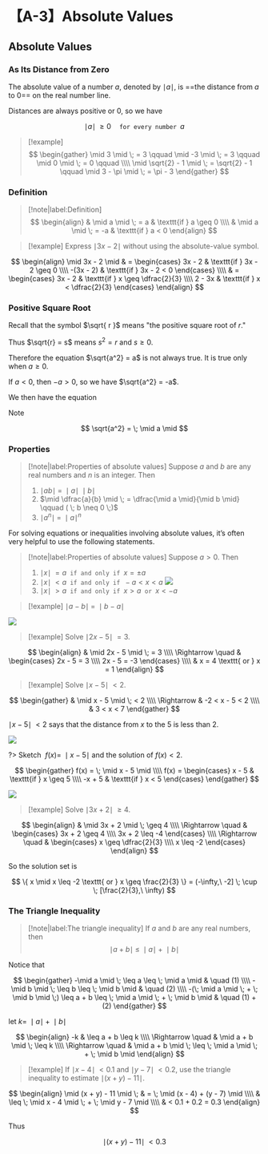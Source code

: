 # 【A-3】Absolute Values

## Absolute Values

### As Its Distance from Zero

The absolute value of a number $a$, denoted by $\mid a \mid$, is ==the distance from $a$ to $0$== on the real number line.

Distances are always positive or $0$, so we have

$$
\mid a \mid \; \geq 0 \quad \texttt{for every number } a
$$

> [!example]
$$
\begin{gather}
    \mid 3 \mid \; = 3 \qquad
    \mid -3 \mid \; = 3 \qquad
    \mid 0 \mid \; = 0 \qquad
    \\\\
    \mid \sqrt{2} - 1 \mid \; = \sqrt{2} - 1 \qquad
    \mid 3 - \pi \mid \; = \pi - 3
\end{gather}
$$

### Definition

> [!note|label:Definition]
$$
\begin{align}
    & \mid a \mid \; = a
    & \texttt{if } a \geq 0
    \\\\
    & \mid a \mid \; = -a
    & \texttt{if } a < 0
\end{align}
$$

> [!example]
Express $\mid 3x - 2 \mid$ without using the absolute-value symbol.

$$
\begin{align}
    \mid 3x - 2 \mid
    & =
    \begin{cases}
        3x - 2
        & \texttt{if } 3x - 2 \geq 0
        \\\\
        -(3x - 2)
        & \texttt{if } 3x - 2 < 0
    \end{cases}
    \\\\
    & =
    \begin{cases}
        3x - 2
        & \texttt{if } x \geq \dfrac{2}{3}
        \\\\
        2 - 3x
        & \texttt{if } x < \dfrac{2}{3}
    \end{cases}
\end{align}
$$

### Positive Square Root

Recall that the symbol $\sqrt{ r }$ means "the positive square root of $r$."

Thus $\sqrt{r} = s$ means $s^2 = r$ and $s \geq 0$.

Therefore the equation $\sqrt{a^2} = a$ is not always true. It is true only when $a \geq 0$.

If $a < 0$, then $-a > 0$, so we have $\sqrt{a^2} = -a$.

We then have the equation

> [!note]
$$
\sqrt{a^2} = \; \mid a \mid
$$

### Properties

> [!note|label:Properties of absolute values]
> Suppose $a$ and $b$ are any real numbers and $n$ is an integer. Then
>
> 1. $\mid ab \mid \; = \; \mid a \mid \; \mid b \mid$
> 2. $\mid \dfrac{a}{b} \mid \; = \dfrac{\mid a \mid}{\mid b \mid} \qquad ( \; b \neq 0 \;)$
> 3. $\mid a^n \mid \; = \; \mid a \mid ^n$

For solving equations or inequalities involving absolute values, it’s often very helpful to use the following statements.

> [!note|label:Properties of absolute values]
> Suppose $a > 0$. Then
>
> 1. $\mid x \mid \; = a \texttt{ if and only if } x = \pm a$
> 2. $\mid x \mid \; < a \texttt{ if and only if } -a < x < a$ <img src="./數學/微積分/img/A-3_1.png" style="max-width: 50%;">
> 3. $\mid x \mid \; > a \texttt{ if and only if } x > a \texttt{ or } x < -a$

> [!example]
$\mid a - b \mid \; = \; \mid b - a \mid$

<img src="./數學/微積分/img/A-3_2.png" style="max-width: 50%;">

> [!example]
Solve $\mid 2x - 5 \mid \; = 3$.

$$
\begin{align}
    & \mid 2x - 5 \mid \; = 3
    \\\\
    \Rightarrow \quad
    & \begin{cases}
        2x - 5 = 3
        \\\\
        2x - 5 = -3
    \end{cases}
    \\\\
    & x = 4 \texttt{ or } x = 1
\end{align}
$$

> [!example]
Solve $\mid x - 5 \mid \; < 2$.

$$
\begin{gather}
    & \mid x - 5 \mid \; < 2
    \\\\
    \Rightarrow
    & -2 < x - 5 < 2
    \\\\
    & 3 < x < 7
\end{gather}
$$

$\mid x - 5 \mid \; < 2$ says that the distance from $x$ to the $5$ is less than $2$.

<img src="./數學/微積分/img/A-3_3.png" style="max-width: 50%;">

?> Sketch  $f(x) = \; \mid x - 5 \mid$ and the solution of $f(x) < 2$.

$$
\begin{gather}
    f(x) = \; \mid x - 5 \mid
    \\\\
    f(x) =
    \begin{cases}
        x - 5
        & \texttt{if } x \geq 5
        \\\\
        -x + 5
        & \texttt{if } x < 5
    \end{cases}
\end{gather}
$$

<img src="./數學/微積分/img/A-3_4.png" style="max-width: 70%;">

> [!example]
Solve $\mid 3x + 2 \mid \; \geq 4$.

$$
\begin{align}
    & \mid 3x + 2 \mid \; \geq 4
    \\\\
    \Rightarrow \quad
    & \begin{cases}
        3x + 2 \geq 4
        \\\\
        3x + 2 \leq -4
    \end{cases}
    \\\\
    \Rightarrow \quad
    & \begin{cases}
        x \geq \dfrac{2}{3}
        \\\\
        x \leq -2
    \end{cases}
\end{align}
$$

So the solution set is

$$
\{ x \mid x \leq -2 \texttt{ or } x \geq \frac{2}{3} \}
= (-\infty,\ -2] \; \cup \; [\frac{2}{3},\ \infty)
$$

### The Triangle Inequality

> [!note|label:The triangle inequality]
If $a$ and $b$ are any real numbers, then
$$
\mid a + b \mid \; \leq \; \mid a \mid \; + \; \mid b \mid
$$

Notice that

$$
\begin{gather}
    -\mid a \mid \; \leq a \leq \; \mid a \mid
    & \quad (1)
    \\\\
    -\mid b \mid \; \leq b \leq \; \mid b \mid
    & \quad (2)
    \\\\
    -(\; \mid a \mid \; + \; \mid b \mid \;) \leq a + b \leq \; \mid a \mid \; + \; \mid b \mid
    & \quad (1) + (2)
\end{gather}
$$

$\text{let } k = \; \mid a \mid \; + \; \mid b \mid$

$$
\begin{align}
    -k & \leq a + b \leq k
    \\\\
    \Rightarrow \quad
    & \mid a + b \mid \; \leq k
    \\\\
    \Rightarrow \quad
    & \mid a + b \mid \; \leq \; \mid a \mid \; + \; \mid b \mid
\end{align}
$$

> [!example]
If $\mid x - 4 \mid \; < 0.1$ and $\mid y - 7 \mid \; < 0.2$, use the triangle inequality to estimate $\mid (x + y) - 11 \mid$.

$$
\begin{align}
\mid (x + y) - 11 \mid \; & = \; \mid (x - 4) + (y - 7) \mid
\\\\
& \leq \; \mid x - 4 \mid \; + \; \mid y - 7 \mid
\\\\
& < 0.1 + 0.2 = 0.3
\end{align}
$$

Thus

$$
\mid (x + y) - 11 \mid \; < 0.3
$$
